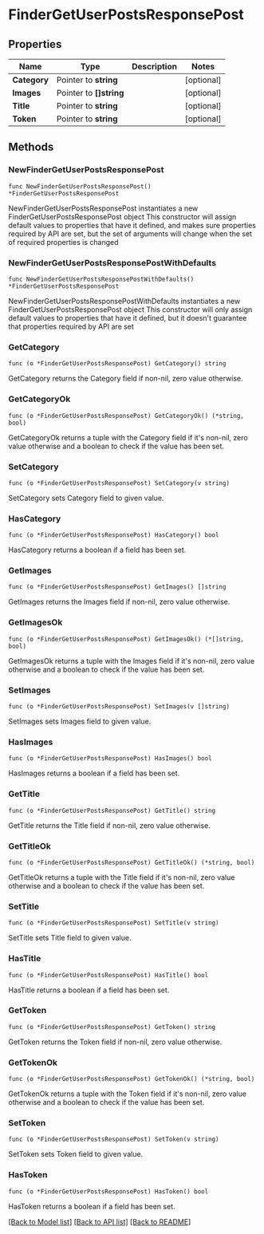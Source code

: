 # FinderGetUserPostsResponsePost

## Properties

Name | Type | Description | Notes
------------ | ------------- | ------------- | -------------
**Category** | Pointer to **string** |  | [optional] 
**Images** | Pointer to **[]string** |  | [optional] 
**Title** | Pointer to **string** |  | [optional] 
**Token** | Pointer to **string** |  | [optional] 

## Methods

### NewFinderGetUserPostsResponsePost

`func NewFinderGetUserPostsResponsePost() *FinderGetUserPostsResponsePost`

NewFinderGetUserPostsResponsePost instantiates a new FinderGetUserPostsResponsePost object
This constructor will assign default values to properties that have it defined,
and makes sure properties required by API are set, but the set of arguments
will change when the set of required properties is changed

### NewFinderGetUserPostsResponsePostWithDefaults

`func NewFinderGetUserPostsResponsePostWithDefaults() *FinderGetUserPostsResponsePost`

NewFinderGetUserPostsResponsePostWithDefaults instantiates a new FinderGetUserPostsResponsePost object
This constructor will only assign default values to properties that have it defined,
but it doesn't guarantee that properties required by API are set

### GetCategory

`func (o *FinderGetUserPostsResponsePost) GetCategory() string`

GetCategory returns the Category field if non-nil, zero value otherwise.

### GetCategoryOk

`func (o *FinderGetUserPostsResponsePost) GetCategoryOk() (*string, bool)`

GetCategoryOk returns a tuple with the Category field if it's non-nil, zero value otherwise
and a boolean to check if the value has been set.

### SetCategory

`func (o *FinderGetUserPostsResponsePost) SetCategory(v string)`

SetCategory sets Category field to given value.

### HasCategory

`func (o *FinderGetUserPostsResponsePost) HasCategory() bool`

HasCategory returns a boolean if a field has been set.

### GetImages

`func (o *FinderGetUserPostsResponsePost) GetImages() []string`

GetImages returns the Images field if non-nil, zero value otherwise.

### GetImagesOk

`func (o *FinderGetUserPostsResponsePost) GetImagesOk() (*[]string, bool)`

GetImagesOk returns a tuple with the Images field if it's non-nil, zero value otherwise
and a boolean to check if the value has been set.

### SetImages

`func (o *FinderGetUserPostsResponsePost) SetImages(v []string)`

SetImages sets Images field to given value.

### HasImages

`func (o *FinderGetUserPostsResponsePost) HasImages() bool`

HasImages returns a boolean if a field has been set.

### GetTitle

`func (o *FinderGetUserPostsResponsePost) GetTitle() string`

GetTitle returns the Title field if non-nil, zero value otherwise.

### GetTitleOk

`func (o *FinderGetUserPostsResponsePost) GetTitleOk() (*string, bool)`

GetTitleOk returns a tuple with the Title field if it's non-nil, zero value otherwise
and a boolean to check if the value has been set.

### SetTitle

`func (o *FinderGetUserPostsResponsePost) SetTitle(v string)`

SetTitle sets Title field to given value.

### HasTitle

`func (o *FinderGetUserPostsResponsePost) HasTitle() bool`

HasTitle returns a boolean if a field has been set.

### GetToken

`func (o *FinderGetUserPostsResponsePost) GetToken() string`

GetToken returns the Token field if non-nil, zero value otherwise.

### GetTokenOk

`func (o *FinderGetUserPostsResponsePost) GetTokenOk() (*string, bool)`

GetTokenOk returns a tuple with the Token field if it's non-nil, zero value otherwise
and a boolean to check if the value has been set.

### SetToken

`func (o *FinderGetUserPostsResponsePost) SetToken(v string)`

SetToken sets Token field to given value.

### HasToken

`func (o *FinderGetUserPostsResponsePost) HasToken() bool`

HasToken returns a boolean if a field has been set.


[[Back to Model list]](../README.md#documentation-for-models) [[Back to API list]](../README.md#documentation-for-api-endpoints) [[Back to README]](../README.md)


